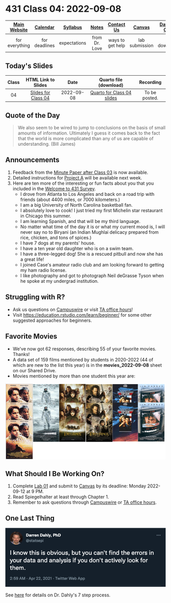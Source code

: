 # 431 Class 04: 2022-09-08

[Main Website](https://thomaselove.github.io/431-2022/) | [Calendar](https://thomaselove.github.io/431-2022/calendar.html) | [Syllabus](https://thomaselove.github.io/431-syllabus-2022/) | [Notes](https://thomaselove.github.io/431-notes/) | [Contact Us](https://thomaselove.github.io/431-2022/contact.html) | [Canvas](https://canvas.case.edu) | [Data and Code](https://github.com/THOMASELOVE/431-data)
:-----------: | :--------------: | :----------: | :---------: | :-------------: | :-----------: | :------------:
for everything | for deadlines | expectations | from Dr. Love | ways to get help | lab submission | for downloads

## Today's Slides

Class | HTML Link to Slides | Date | Quarto file (download) | Recording
:---: | :------------: | :---: | :--------------: | :----: 
04 | [Slides for Class 04](https://thomaselove.github.io/431-slides-2022/class04.html) | 2022-09-08 | [Quarto for Class 04 slides](https://thomaselove.github.io/431-slides-2022/class04.qmd) | To be posted.

## Quote of the Day

> We also seem to be wired to jump to conclusions on the basis of small amounts of information. Ultimately I guess it comes back to the fact that the world is more complicated than any of us are capable of understanding. (Bill James)

## Announcements

1. Feedback from the [Minute Paper after Class 03](https://bit.ly/431-2022-min03-feedback) is now available.
2. Detailed instructions for [Project A](https://thomaselove.github.io/431-2022/assignments.html#project-a) will be available next week.
3. Here are ten more of the interesting or fun facts about you that you included in the [Welcome to 431 Survey](https://bit.ly/431-2022-welcome-survey).
    - I drove from Atlanta to Los Angeles and back on a road trip with friends (about 4400 miles, or 7000 kilometers.) 
    - I am a big University of North Carolina basketball fan.
    - I absolutely love to cook! I just tried my first Michelin star restaurant in Chicago this summer.
    - I am learning Spanish, and that will be my third language.
    - No matter what time of the day it is or what my current mood is, I will never say no to Biryani (an Indian Mughlai delicacy prepared from rice, chicken, and tons of spices.)
    - I have 7 dogs at my parents' house.
    - I have a ten year old daughter who is on a swim team.
    - I have a three-legged dog! She is a rescued pitbull and now she has a great life!
    - I joined Case's amateur radio club and am looking forward to getting my ham radio license.
    - I like photography and got to photograph Neil deGrasse Tyson when he spoke at my undergrad institution.

## Struggling with R?

- Ask us questions on [Campuswire](https://campuswire.com/) or visit [TA office hours](https://thomaselove.github.io/431-2022/contact.html)!
- Visit https://education.rstudio.com/learn/beginner/ for some other suggested approaches for beginners.

## Favorite Movies

- We've now got 62 responses, describing 55 of your favorite movies. Thanks! 
- A data set of 159 films mentioned by students in 2020-2022 (44 of which are new to the list this year) is in the **movies_2022-09-08** sheet on our Shared Drive.
- Movies mentioned by more than one student this year are:

![](movies_multiple.png)

## What Should I Be Working On?

1. Complete [Lab 01](https://github.com/THOMASELOVE/431-labs-2022) and submit to [Canvas](https://canvas.case.edu/) by its deadline: Monday 2022-09-12 at 9 PM.
2. Read Spiegelhalter at least through Chapter 1.
3. Remember to ask questions through [Campuswire](https://campuswire.com/) or [TA office hours](https://thomaselove.github.io/431-2022/contact.html).

## One Last Thing

![](dahly-2021-04-22.png)

See [here](https://twitter.com/statsepi/status/1385126000149807105) for details on Dr. Dahly's 7 step process.


